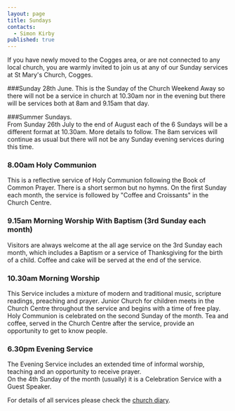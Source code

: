 ```yaml
---
layout: page
title: Sundays
contacts: 
  - Simon Kirby
published: true
---
```


If you have newly moved to the Cogges area, or are not connected to any local church, you are warmly invited to join us at any of our Sunday services at St Mary's Church, Cogges.

###Sunday 28th June. 
This is the Sunday of the Church Weekend Away so there will not be a service in church at 10.30am nor in the evening but there will be services both at 8am and 9.15am that day.

###Summer Sundays.  
From Sunday 26th July to the end of August each of the 6 Sundays will be a different format at 10.30am.  More details to follow.  The 8am services will continue as usual but there will not be any Sunday evening services during this time.

### 8.00am Holy Communion
This is a reflective service of Holy Communion following the Book of Common Prayer. There is a short sermon but no hymns. On the first Sunday each month, the service is followed by "Coffee and Croissants" in the Church Centre.

### 9.15am Morning Worship With Baptism (3rd Sunday each month)
Visitors are always welcome at the all age service on the 3rd Sunday each month, which includes a Baptism or a service of Thanksgiving for the birth of a child. Coffee and cake will be served at the end of the service.

### 10.30am Morning Worship
This Service includes a mixture of modern and traditional music, scripture readings, preaching and prayer. Junior Church for children meets in the Church Centre throughout the service and begins with a time of free play.  Holy Communion is celebrated on the second Sunday of the month. Tea and coffee, served in the Church Centre after the service, provide an opportunity to get to know people.

### 6.30pm Evening Service
The Evening Service includes an extended time of informal worship, teaching and an opportunity to receive prayer.   
On the 4th Sunday of the month (usually) it is a Celebration Service with a Guest Speaker.

For details of all services please check the [church diary](./events.html).
